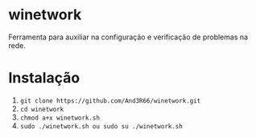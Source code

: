 # winetwork
 Ferramenta para auxiliar na configuração e verificação de problemas na rede.

# Instalação 
<ol>
<li><code>git clone https://github.com/And3R66/winetwork.git</code></li>
<li><code>cd winetwork</code></li>
<li><code>chmod a+x winetwork.sh</code></li>
<li><code>sudo ./winetwork.sh ou sudo su ./winetwork.sh</code></li>
</ol>
